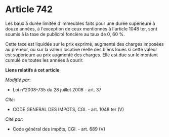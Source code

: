 # Article 742

Les baux à durée limitée d'immeubles faits pour une durée supérieure à douze années, à l'exception de ceux mentionnés à
l'article 1048 ter, sont soumis à la taxe de publicité foncière au taux de 0, 60 %. 

Cette taxe est liquidée sur le prix exprimé, augmenté des charges imposées au preneur, ou sur la valeur locative réelle des
biens loués si cette valeur est supérieure au prix augmenté des charges. Elle est due sur le montant cumulé de toutes les
années à courir.

**Liens relatifs à cet article**

_Modifié par_:

  - Loi n°2008-735 du 28 juillet 2008 - art. 37

_Cite_:

  - CODE GENERAL DES IMPOTS, CGI. - art. 1048 ter (V)

_Cité par_:

  - Code général des impôts, CGI. - art. 689 (V)
